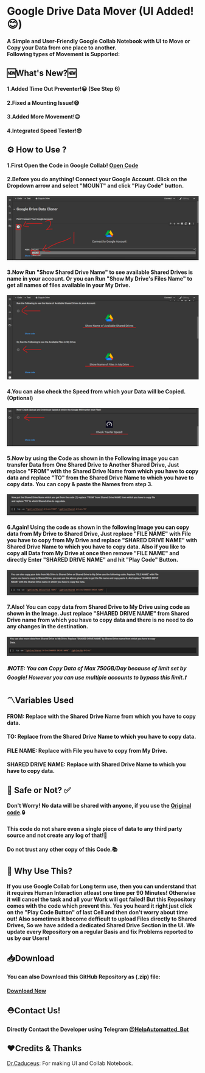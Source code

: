 # Google Drive Data Mover (UI Added!😊)
**A Simple and User-Friendly Google Collab Notebook with UI to Move or Copy your Data from one place to another.**<br>**Following types of Movement is Supported:**

<h2> 🆕What's New?🆕</h2>
<h4>1.Added Time Out Preventer!😀 (See Step 6)</h4>
<h4>2.Fixed a Mounting Issue!😅</h4>
<h4>3.Added More Movement!😉</h4>
<h4>4.Integrated Speed Tester!😎</h4>
<h2> ⚙️ How to Use ?</h2> 
<h4> 1.First Open the Code in Google Collab! <a href="https://colab.research.google.com/github/TheCaduceus/Google-Drive-Cloner/blob/main/Google%20Drive%20Data%20Mover.ipynb">Open Code</a> </h4>
<h4> 2.Before you do anything! Connect your Google Account. Click on the Dropdown arrow and select "MOUNT" and click "Play Code" button.</h4>
<img src="https://github.com/TheCaduceus/Google-Drive-Cloner/blob/main/Img/60.png?raw=true">
<h4> 3.Now Run "Show Shared Drive Name" to see available Shared Drives is name in your account. Or you can Run "Show My Drive's Files Name" to get all names of files available in your My Drive.</h4>
<img src="https://github.com/TheCaduceus/Google-Drive-Cloner/blob/main/Img/61.png?raw=true">
<h4> 4.You can also check the Speed from which your Data will be Copied.(Optional)</h4>
<img src="https://github.com/TheCaduceus/Google-Drive-Cloner/blob/main/Img/62.png?raw=true">
<h4> 5.Now by using the Code as shown in the Following image you can transfer Data from One Shared Drive to Another Shared Drive, Just replace "FROM" with the Shared Drive Name from which you have to copy data and replace "TO" from the Shared Drive Name to which you have to copy data. You can copy & paste the Names from step 3.</h4>
<img src="https://github.com/TheCaduceus/Google-Drive-Cloner/blob/main/Img/63.png?raw=true">
<h4> 6.Again! Using the code as shown in the following Image you can copy data from My Drive to Shared Drive, Just replace "FILE NAME" with File you have to copy from My Drive and replace "SHARED DRIVE NAME" with Shared Drive Name to which you have to copy data. Also if you like to copy all Data from My Drive at once then remove "FILE NAME" and directly Enter "SHARED DRIVE NAME" and hit "Play Code" Button. </h4>
<img src="https://github.com/TheCaduceus/Google-Drive-Cloner/blob/main/Img/64.png?raw=true">
<h4> 7.Also! You can copy data from Shared Drive to My Drive using code as shown in the Image. Just replace "SHARED DRIVE NAME" from Shared Drive name from which you have to copy data and there is no need to do any changes in the destination.</h4>
<img src="https://github.com/TheCaduceus/Google-Drive-Cloner/blob/main/Img/65.png?raw=true">
<h5> <b><i>❗NOTE: You can Copy Data of Max 750GB/Day because of limit set by Google! However you can use multiple accounts to bypass this limit.❗</i></b></h5>
<h2> 〽️Variables Used</h2>
<h4> FROM: Replace with the Shared Drive Name from which you have to copy data.</h4>
<h4> TO: Replace from the Shared Drive Name to which you have to copy data.</h4>
<h4> FILE NAME: Replace with File you have to copy from My Drive.</h4>
<h4> SHARED DRIVE NAME: Replace with Shared Drive Name to which you have to copy data.</h4>
<h2> 🔐 Safe or Not? ✅</h2>
<h4> Don't Worry! No data will be shared with anyone, if you use the <a href="https://github.com/TheCaduceus/Google-Drive-Cloner">Original code</a>.🔒</h4>
<h4> This code do not share even a single piece of data to any third party source and not create any log of that!🔑</h4>
<h4> Do not trust any other copy of this Code.📚</h4>
<h2> 🤔 Why Use This?</h2>
<h4>If you use Google Collab for Long term use, then you can understand that it requires Human Interaction atleast one time per 90 Minutes! Otherwise it will cancel the task and all your Work will got failed! But this Repository comes with the code which prevent this. Yes you heard it right just click on the "Play Code Button" of last Cell and then don't worry about time out! Also sometimes it become defficult to upload Files directly to Shared Drives, So we have added a dedicated Shared Drive Section in the UI. We update every Repository on a regular Basis and fix Problems reported to us by our Users!</h4>
<h2> 📥Download</h2>
<h4> You can also Download this GitHub Repository as (.zip) file:</h4>
<h4> <a href="https://github.com/TheCaduceus/Google-Drive-Cloner/archive/refs/heads/main.zip">Download Now</a></h4>
<h2>⛑Contact Us!</h2>
<h4>Directly Contact the Developer using Telegram <a href="https://telegram.me/HelpAutomatted_Bot">@HelpAutomatted_Bot</a></h4>
<h2>❤️Credits & Thanks</h2>
<p><a href="https://github.com/TheCaduceus">Dr.Caduceus</a>: For making UI and Collab Notebook.</p>
